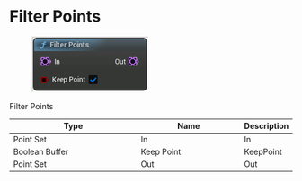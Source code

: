 # Filter Points

<div align="left" data-full-width="false">

<figure><img src="Filter_Points.png" alt=""><figcaption></figcaption></figure>

</div>

Filter Points

<table>
<thead><tr><th width="250">Type</th><th width="200">Name</th><th>Description</th></tr></thead>
<tbody>
<tr><td>Point Set</td><td>In</td><td>In</td></tr>
<tr><td>Boolean Buffer</td><td>Keep Point</td><td>KeepPoint</td></tr>
<tr><td>Point Set</td><td>Out</td><td>Out</td></tr>
</tbody>
</table>